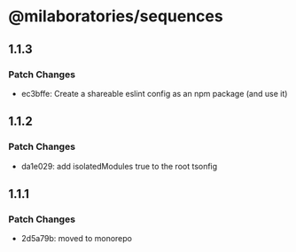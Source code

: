 # @milaboratories/sequences

## 1.1.3

### Patch Changes

- ec3bffe: Create a shareable eslint config as an npm package (and use it)

## 1.1.2

### Patch Changes

- da1e029: add isolatedModules true to the root tsonfig

## 1.1.1

### Patch Changes

- 2d5a79b: moved to monorepo
